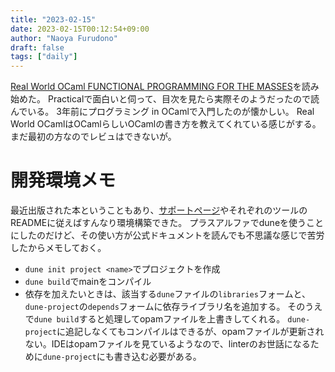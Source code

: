 ```yaml
---
title: "2023-02-15"
date: 2023-02-15T00:12:54+09:00
author: "Naoya Furudono"
draft: false
tags: ["daily"]
---
```


[Real World OCaml FUNCTIONAL PROGRAMMING FOR THE MASSES](https://dev.realworldocaml.org/index.html)を読み始めた。
Practicalで面白いと伺って、目次を見たら実際そのようだったので読んでいる。
3年前にプログラミング in OCamlで入門したのが懐かしい。
Real World OCamlはOCamlらしいOCamlの書き方を教えてくれている感じがする。
まだ最初の方なのでレビュはできないが。

# 開発環境メモ

最近出版された本ということもあり、[サポートページ](https://dev.realworldocaml.org/install.html)やそれぞれのツールのREADMEに従えばすんなり環境構築できた。
プラスアルファでduneを使うことにしたのだけど、その使い方が公式ドキュメントを読んでも不思議な感じで苦労したからメモしておく。

- `dune init project <name>`でプロジェクトを作成
- `dune build`でmainをコンパイル
- 依存を加えたいときは、該当する`dune`ファイルの`libraries`フォームと、`dune-project`の`depends`フォームに依存ライブラリ名を追加する。
  そのうえで`dune build`すると処理してopamファイルを上書きしてくれる。
  `dune-project`に追記しなくてもコンパイルはできるが、opamファイルが更新されない。IDEはopamファイルを見ているようなので、linterのお世話になるために`dune-project`にも書き込む必要がある。
